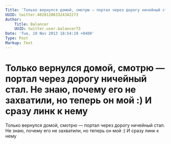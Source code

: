 ```yaml
---
Title: 'Только вернулся домой, смотрю — портал через дорогу ничейный стал. Не знаю, почему его не захватили, но теперь он мой :) И сразу линк к нему'
UUID: twitter.402812083324342273
Author:
    Title: Balancer
    UUID: twitter.user.balancer73
Date: 'Tue, 19 Nov 2013 18:54:19 +0400'
Type: Post
Markup: Text
---
```


# Только вернулся домой, смотрю — портал через дорогу ничейный стал. Не знаю, почему его не захватили, но теперь он мой :) И сразу линк к нему

Только вернулся домой, смотрю — портал через дорогу ничейный
стал. Не знаю, почему его не захватили, но теперь он мой :)
И сразу линк к нему